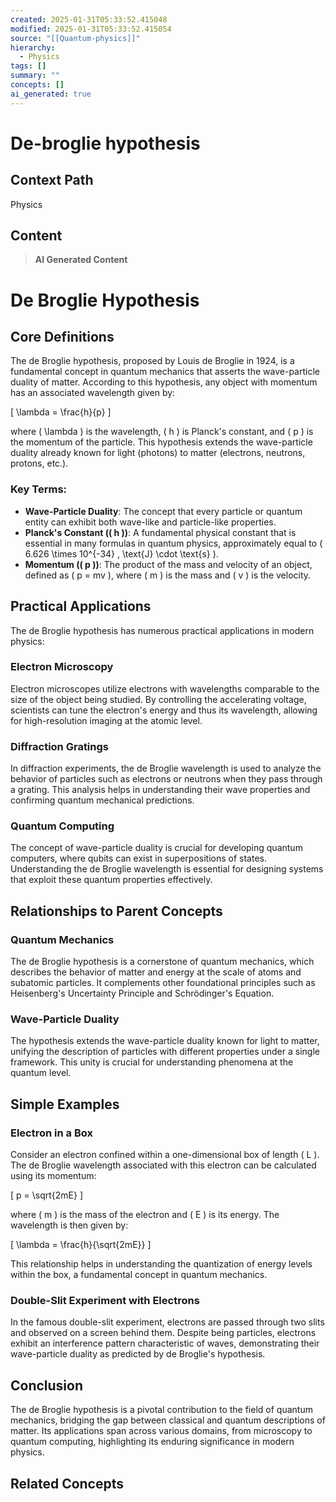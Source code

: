 ```yaml
---
created: 2025-01-31T05:33:52.415048
modified: 2025-01-31T05:33:52.415054
source: "[[Quantum-physics]]"
hierarchy:
  - Physics
tags: []
summary: ""
concepts: []
ai_generated: true
---
```


# De-broglie hypothesis

## Context Path
Physics

## Content
> **AI Generated Content**
 # De Broglie Hypothesis

## Core Definitions

The de Broglie hypothesis, proposed by Louis de Broglie in 1924, is a fundamental concept in quantum mechanics that asserts the wave-particle duality of matter. According to this hypothesis, any object with momentum has an associated wavelength given by:

\[ \lambda = \frac{h}{p} \]

where \( \lambda \) is the wavelength, \( h \) is Planck's constant, and \( p \) is the momentum of the particle. This hypothesis extends the wave-particle duality already known for light (photons) to matter (electrons, neutrons, protons, etc.).

### Key Terms:
- **Wave-Particle Duality**: The concept that every particle or quantum entity can exhibit both wave-like and particle-like properties.
- **Planck's Constant (\( h \))**: A fundamental physical constant that is essential in many formulas in quantum physics, approximately equal to \( 6.626 \times 10^{-34} \, \text{J} \cdot \text{s} \).
- **Momentum (\( p \))**: The product of the mass and velocity of an object, defined as \( p = mv \), where \( m \) is the mass and \( v \) is the velocity.

## Practical Applications

The de Broglie hypothesis has numerous practical applications in modern physics:

### Electron Microscopy
Electron microscopes utilize electrons with wavelengths comparable to the size of the object being studied. By controlling the accelerating voltage, scientists can tune the electron's energy and thus its wavelength, allowing for high-resolution imaging at the atomic level.

### Diffraction Gratings
In diffraction experiments, the de Broglie wavelength is used to analyze the behavior of particles such as electrons or neutrons when they pass through a grating. This analysis helps in understanding their wave properties and confirming quantum mechanical predictions.

### Quantum Computing
The concept of wave-particle duality is crucial for developing quantum computers, where qubits can exist in superpositions of states. Understanding the de Broglie wavelength is essential for designing systems that exploit these quantum properties effectively.

## Relationships to Parent Concepts

### Quantum Mechanics
The de Broglie hypothesis is a cornerstone of quantum mechanics, which describes the behavior of matter and energy at the scale of atoms and subatomic particles. It complements other foundational principles such as Heisenberg's Uncertainty Principle and Schrödinger's Equation.

### Wave-Particle Duality
The hypothesis extends the wave-particle duality known for light to matter, unifying the description of particles with different properties under a single framework. This unity is crucial for understanding phenomena at the quantum level.

## Simple Examples

### Electron in a Box
Consider an electron confined within a one-dimensional box of length \( L \). The de Broglie wavelength associated with this electron can be calculated using its momentum:

\[ p = \sqrt{2mE} \]

where \( m \) is the mass of the electron and \( E \) is its energy. The wavelength is then given by:

\[ \lambda = \frac{h}{\sqrt{2mE}} \]

This relationship helps in understanding the quantization of energy levels within the box, a fundamental concept in quantum mechanics.

### Double-Slit Experiment with Electrons
In the famous double-slit experiment, electrons are passed through two slits and observed on a screen behind them. Despite being particles, electrons exhibit an interference pattern characteristic of waves, demonstrating their wave-particle duality as predicted by de Broglie's hypothesis.

## Conclusion

The de Broglie hypothesis is a pivotal contribution to the field of quantum mechanics, bridging the gap between classical and quantum descriptions of matter. Its applications span across various domains, from microscopy to quantum computing, highlighting its enduring significance in modern physics.

## Related Concepts
